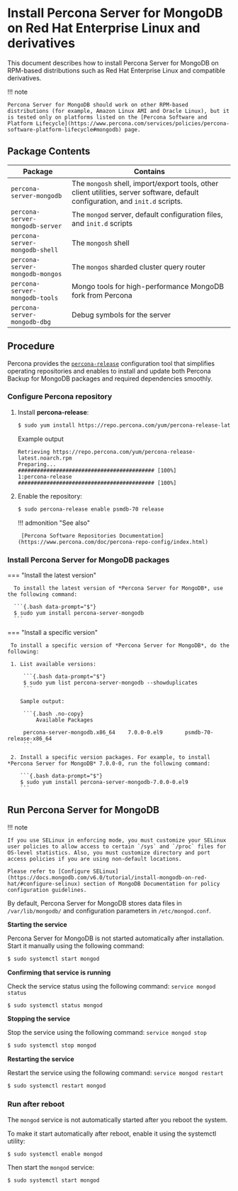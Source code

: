 # Install Percona Server for MongoDB on Red Hat Enterprise Linux and derivatives

This document describes how to install Percona Server for MongoDB on RPM-based distributions such as Red Hat Enterprise Linux and compatible derivatives.

!!! note

    Percona Server for MongoDB should work on other RPM-based distributions (for example, Amazon Linux AMI and Oracle Linux), but it is tested only on platforms listed on the [Percona Software and Platform Lifecycle](https://www.percona.com/services/policies/percona-software-platform-lifecycle#mongodb) page. 

## Package Contents

| Package                 | Contains                                 |
| ----------------------- | -----------------------------------------|
| `percona-server-mongodb`| The `mongosh` shell, import/export tools, other client utilities, server software, default configuration, and `init.d` scripts. |
| `percona-server-mongodb-server`| The `mongod` server, default configuration files, and `init.d` scripts|
| `percona-server-mongodb-shell` | The `mongosh` shell |
| `percona-server-mongodb-mongos`| The `mongos` sharded cluster query router |
| `percona-server-mongodb-tools` | Mongo tools for high-performance MongoDB fork from Percona|
| `percona-server-mongodb-dbg`   | Debug symbols for the server  |

## Procedure

Percona provides the [`percona-release`](https://docs.percona.com/percona-software-repositories/index.html) configuration tool that simplifies operating repositories and enables to install and update both Percona Backup for MongoDB packages and required dependencies smoothly.

### Configure Percona repository


1. Install **percona-release**:

    ```{.bash data-prompt="$"}
    $ sudo yum install https://repo.percona.com/yum/percona-release-latest.noarch.rpm
    ```
    
    Example output

    ```{ .sh .no-copy }
    Retrieving https://repo.percona.com/yum/percona-release-latest.noarch.rpm
    Preparing...                ########################################### [100%]
    1:percona-release        ########################################### [100%]
    ```

2. Enable the repository: 
   
    ```{.bash data-prompt="$"}
    $ sudo percona-release enable psmdb-70 release
    ```
   
    !!! admonition "See also"

        [Percona Software Repositories Documentation](https://www.percona.com/doc/percona-repo-config/index.html)

### Install Percona Server for MongoDB packages

=== "Install the latest version"

      To install the latest version of *Percona Server for MongoDB*, use the following command:

      ```{.bash data-prompt="$"}
      $ sudo yum install percona-server-mongodb
      ```

=== "Install a specific version"

     To install a specific version of *Percona Server for MongoDB*, do the following:

     1. List available versions:

         ```{.bash data-prompt="$"}
         $ sudo yum list percona-server-mongodb --showduplicates
         ```

        Sample output:

         ```{.bash .no-copy}
             Available Packages
         
         percona-server-mongodb.x86_64    7.0.0-0.el9       psmdb-70-release-x86_64
         ```

     2. Install a specific version packages. For example, to install *Percona Server for MongoDB* 7.0.0-0, run the following command:

        ```{.bash data-prompt="$"}
        $ sudo yum install percona-server-mongodb-7.0.0-0.el9
        ```

## Run Percona Server for MongoDB

!!! note

    If you use SELinux in enforcing mode, you must customize your SELinux user policies to allow access to certain `/sys` and `/proc` files for OS-level statistics. Also, you must customize directory and port access policies if you are using non-default locations.

    Please refer to [Configure SELinux](https://docs.mongodb.com/v6.0/tutorial/install-mongodb-on-red-hat/#configure-selinux) section of MongoDB Documentation for policy configuration guidelines.

By default, Percona Server for MongoDB stores data files in `/var/lib/mongodb/`
and configuration parameters in `/etc/mongod.conf`.

**Starting the service**

Percona Server for MongoDB is not started automatically after installation.
Start it manually using the following command:

```{.bash data-prompt="$"}
$ sudo systemctl start mongod
```

**Confirming that service is running**

Check the service status using the following command: `service mongod status`

```{.bash data-prompt="$"}
$ sudo systemctl status mongod
```

**Stopping the service**

Stop the service using the following command: `service mongod stop`

```{.bash data-prompt="$"}
$ sudo systemctl stop mongod
```

**Restarting the service**

Restart the service using the following command: `service mongod restart`

```{.bash data-prompt="$"}
$ sudo systemctl restart mongod
```

### Run after reboot

The `mongod` service is not automatically started
after you reboot the system.

To make it start automatically after reboot, enable it using the systemctl utility:

```{.bash data-prompt="$"}
$ sudo systemctl enable mongod
```

Then start the `mongod` service:

```{.bash data-prompt="$"}
$ sudo systemctl start mongod
```



